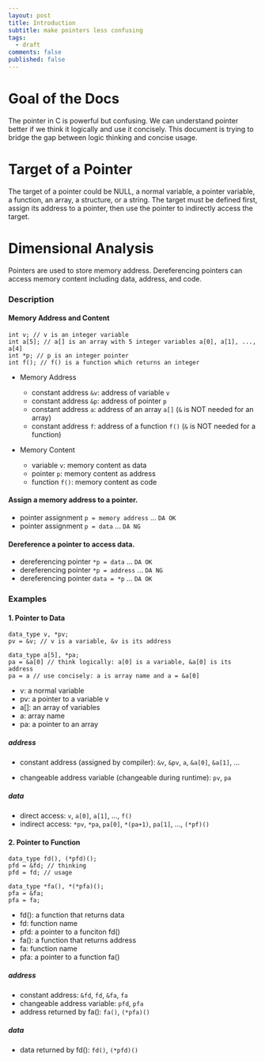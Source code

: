 ```yaml
---
layout: post
title: Introduction
subtitle: make pointers less confusing
tags:
  - draft
comments: false
published: false
---
```



# Goal of the Docs


The pointer in C is powerful but confusing. We can understand pointer better if we
think it logically and use it concisely. This document is trying to
bridge the gap between logic thinking and concise usage.


# Target of a Pointer

The target of a pointer could be NULL, a normal variable, a pointer variable, a function, an array, a structure, or a string.
The target must be defined first, assign its address to a pointer,
then use the pointer to indirectly access the target.


# Dimensional Analysis

Pointers are used to store memory address. 
Dereferencing pointers can access memory content including data, address, and code.


### Description

#### Memory Address and Content

```
int v; // v is an integer variable
int a[5]; // a[] is an array with 5 integer variables a[0], a[1], ..., a[4]
int *p; // p is an integer pointer
int f(); // f() is a function which returns an integer
```


* Memory Address 

    + constant address `&v`: address of variable `v`
    + constant address `&p`: address of pointer `p`
    + constant address `a`: address of an array `a[]` (`&` is NOT needed for an array)
    + constant address `f`: address of a function `f()` (`&` is NOT needed for a function)
  
    
* Memory Content
    + variable `v`: memory content as data
    + pointer `p`: memory content as address
    + function `f()`: memory content as code

#### Assign a memory address to a pointer.

* pointer assignment `p = memory address` ... `DA OK`
* pointer assignment `p = data` ... `DA NG`


#### Dereference a pointer to access data.

* dereferencing pointer `*p = data` ... `DA OK`
* dereferencing pointer `*p = address` ... `DA NG`
* dereferencing pointer `data = *p` ... `DA OK`

### Examples

#### 1. Pointer to Data

```
data_type v, *pv;
pv = &v; // v is a variable, &v is its address

data_type a[5], *pa;
pa = &a[0] // think logically: a[0] is a variable, &a[0] is its address
pa = a // use concisely: a is array name and a = &a[0] 

```


* v: a normal variable
* pv: a pointer to a variable v
* a[]: an array of variables
* a: array name
* pa: a pointer to an array



##### address

* constant address (assigned by compiler): `&v`, `&pv`, `a`, `&a[0]`, `&a[1]`, ... 

* changeable address variable (changeable during runtime): `pv`, `pa`

##### data

* direct access: `v`, `a[0]`, `a[1]`, ..., `f()`
* indirect access: `*pv`, `*pa`, `pa[0]`, `*(pa+1)`, `pa[1]`, ..., `(*pf)()`


#### 2. Pointer to Function

```
data_type fd(), (*pfd)();
pfd = &fd; // thinking
pfd = fd; // usage

data_type *fa(), *(*pfa)();
pfa = &fa;
pfa = fa;
```

* fd(): a function that returns data
* fd: function name
* pfd: a pointer to a funciton fd()
* fa(): a function that returns address
* fa: function name
* pfa: a pointer to a function fa()


##### address

* constant address: `&fd`, `fd`, `&fa`, `fa`
* changeable address variable: `pfd`, `pfa`
* address returned by fa(): `fa()`, `(*pfa)()`

##### data

* data returned by fd(): `fd()`, `(*pfd)()`

